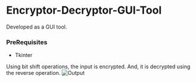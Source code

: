 # Encryptor-Decryptor-GUI-Tool
Developed as a GUI tool.
### PreRequisites
* Tkinter

Using bit shift operations, the input is encrypted. And, it is decrypted using the reverse operation.
![Output](https://github.com/amrs-tech/Encryptor-Decryptor-Tool/blob/master/enc_dec_op.png)
